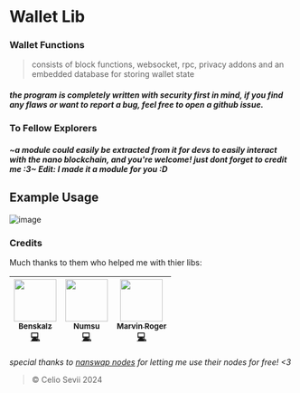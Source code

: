 # Wallet Lib

### Wallet Functions
> consists of block functions, websocket, rpc, privacy addons and an embedded database for storing wallet state 

##### the program is completely written with security first in mind, if you find any flaws or want to report a bug, feel free to open a github issue.


### To Fellow Explorers
##### ~a module could easily be extracted from it for devs to easily interact with the nano blockchain, and you're welcome! just dont forget to credit me :3~ Edit: I made it a module for you :D

## Example Usage
![image](https://github.com/WriteNaN/Nano.js/assets/151211283/488a79af-a022-42b0-9b34-d15a53f63be9)




### Credits

Much thanks to them who helped me with thier libs:

<!-- ALL-CONTRIBUTORS-LIST:START - Do not remove or modify this section -->
| [<img src="https://avatars.githubusercontent.com/u/22433963?v=4" width="75px;"/><br /><sub>Benskalz</sub>](http://www.nanswap.com)<br />[💻](https://github.com/Benskalz/simple-nano-wallet-js) | [<img src="https://avatars.githubusercontent.com/u/6938280?v=4" width="75px;"/><br /><sub>Numsu</sub>](http://github.com/numsu)<br />[💻](https://github.com/numsu/nanocurrency-web-js) | [<img src="https://avatars.githubusercontent.com/u/990773?v=4" width="75px;"/><br /><sub>Marvin Roger</sub>](https://github.com/marvinroger)<br />[💻](https://github.com/marvinroger/nanocurrency-js/) |
| :---: | :---: | :---: |
<!-- ALL-CONTRIBUTORS-LIST:END -->

*special thanks to [nanswap nodes](https://nanswap.com/nodes) for letting me use their nodes for free! <3*

> &copy; Celio Sevii 2024
